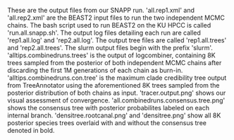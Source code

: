 These are the output files from our SNAPP run. 'all.rep1.xml' and 'all.rep2.xml' are the BEAST2 input files to run the two independent MCMC chains. The bash script used to run BEAST2 on the KU HPCC is called 'run.all.snapp.sh'. The output log files detailing each run are called 'rep1.all.log' and 'rep2.all.log'. The output tree files are called 'rep1.all.trees' and 'rep2.all.trees'. The slurm output files begin with the prefix 'slurm'. 'alltips.combinedruns.trees' is the output of logcombiner, containing 8K trees sampled from the posterior of both independent MCMC chains after discarding the first 1M generations of each chain as burn-in. 'alltips.combinedruns.con.tree' is the maximum clade credibility tree output from TreeAnnotator using the aforementioned 8K trees sampled from the posterior distribution of both chains as input. 'tracer.output.png' shows our visual assessment of convergence. 'all.combinedruns.consensus.tree.png' shows the consensus tree with posterior probabilites labeled on each internal branch. 'densitree.rootcanal.png' and 'densitree.png' show all 8K posterior species trees overlaid with and without the consensus tree denoted in bold.
